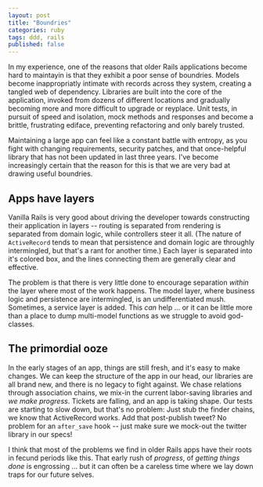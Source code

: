 ```yaml
---
layout: post
title: "Boundries"
categories: ruby
tags: ddd, rails
published: false
---
```


In my experience, one of the reasons that older Rails applications become hard
to maintayin is that they exhibit a poor sense of boundries.  Models become
inappropriatly intimate with records across they system, creating a tangled web
of dependency. Libraries are built into the core of the application, invoked
from dozens of different locations and gradually becoming more and more
difficult to upgrade or reyplace. Unit tests, in pursuit of speed and isolation,
mock methods and responses and become a brittle, frustrating ediface,
preventing refactoring and only barely trusted.

Maintaining a large app can feel like a constant battle with entropy, as you
fight with changing requirements, security patches, and that once-helpful
library that has not been updated in last three years. I've become increasingly
certain that the reason for this is that we are very bad at drawing useful
boundries.

<!-- more -->

## Apps have layers

Vanilla Rails is very good about driving the developer towards constructing
their application in layers -- routing is separated from rendering is separated
from domain logic, while controllers steer it all. (The nature of `ActiveRecord`
tends to mean that persistence and domain logic are throughly intermingled, but
that's a rant for another time.) Each layer is separated into it's colored box,
and the lines connecting them are generally clear and effective.

The problem is that there is very little done to encourage separation _within_
the layer where most of the work happens. The model layer, where business logic
and persistence are intermingled, is an undifferentiated mush. Sometimes, a
service layer is added. This _can_ help ... or it can be little more than
a place to dump multi-model functions as we struggle to avoid god-classes.

## The primordial ooze

In the early stages of an app, things are still fresh, and it's easy to make
changes. We can keep the structure of the app in our head, our libraries are
all brand new, and there is no legacy to fight against. We chase relations
through association chains, we mix-in the current labor-saving libraries and
_we make progress_. Tickets are falling, and an app is taking shape. Our tests
are starting to slow down, but that's no problem: Just stub the finder chains,
we know that ActiveRecord works. Add that post-publish tweet? No problem for
an `after_save` hook -- just make sure we mock-out the twitter library in our
specs!

I think that most of the problems we find in older Rails apps have their roots
in fecund periods like this. That early rush of _progress_, of _getting things
done_ is engrossing ... but it can often be a careless time where we lay down
traps for our future selves.
